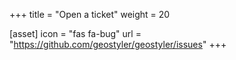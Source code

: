 +++
title = "Open a ticket"
weight = 20

[asset]
    icon = "fas fa-bug"
    url = "https://github.com/geostyler/geostyler/issues"
+++
